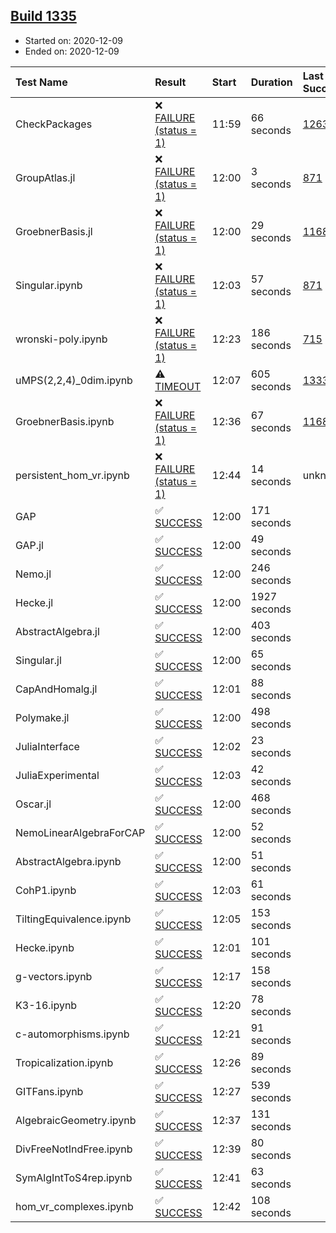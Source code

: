 ## [Build 1335](https://oscarci.mathematik.uni-kl.de/job/oscar-stable/1335/)

* Started on: 2020-12-09
* Ended on: 2020-12-09

| Test Name    | Result | Start | Duration | Last Success | First Failure |
|:-------------|:-------|:------|:---------|:-------------|:--------------|
| CheckPackages | ❌ [FAILURE (status = 1)](https://oscarci.mathematik.uni-kl.de/job/oscar-stable/1335/artifact/logs/build-1335/CheckPackages.log) | 11:59 | 66 seconds | [1263](https://oscarci.mathematik.uni-kl.de/job/oscar-stable/1263/) | [1264](https://oscarci.mathematik.uni-kl.de/job/oscar-stable/1264/) |
| GroupAtlas.jl | ❌ [FAILURE (status = 1)](https://oscarci.mathematik.uni-kl.de/job/oscar-stable/1335/artifact/logs/build-1335/GroupAtlas.jl.log) | 12:00 | 3 seconds | [871](https://oscarci.mathematik.uni-kl.de/job/oscar-stable/871/) | [872](https://oscarci.mathematik.uni-kl.de/job/oscar-stable/872/) |
| GroebnerBasis.jl | ❌ [FAILURE (status = 1)](https://oscarci.mathematik.uni-kl.de/job/oscar-stable/1335/artifact/logs/build-1335/GroebnerBasis.jl.log) | 12:00 | 29 seconds | [1168](https://oscarci.mathematik.uni-kl.de/job/oscar-stable/1168/) | [1169](https://oscarci.mathematik.uni-kl.de/job/oscar-stable/1169/) |
| Singular.ipynb | ❌ [FAILURE (status = 1)](https://oscarci.mathematik.uni-kl.de/job/oscar-stable/1335/artifact/logs/build-1335/Singular.ipynb.log) | 12:03 | 57 seconds | [871](https://oscarci.mathematik.uni-kl.de/job/oscar-stable/871/) | [872](https://oscarci.mathematik.uni-kl.de/job/oscar-stable/872/) |
| wronski-poly.ipynb | ❌ [FAILURE (status = 1)](https://oscarci.mathematik.uni-kl.de/job/oscar-stable/1335/artifact/logs/build-1335/wronski-poly.ipynb.log) | 12:23 | 186 seconds | [715](https://oscarci.mathematik.uni-kl.de/job/oscar-stable/715/) | [716](https://oscarci.mathematik.uni-kl.de/job/oscar-stable/716/) |
| uMPS(2,2,4)_0dim.ipynb | ⚠ [TIMEOUT](https://oscarci.mathematik.uni-kl.de/job/oscar-stable/1335/artifact/logs/build-1335/uMPS-2-2-4-_0dim.ipynb.log) | 12:07 | 605 seconds | [1333](https://oscarci.mathematik.uni-kl.de/job/oscar-stable/1333/) | [1334](https://oscarci.mathematik.uni-kl.de/job/oscar-stable/1334/) |
| GroebnerBasis.ipynb | ❌ [FAILURE (status = 1)](https://oscarci.mathematik.uni-kl.de/job/oscar-stable/1335/artifact/logs/build-1335/GroebnerBasis.ipynb.log) | 12:36 | 67 seconds | [1168](https://oscarci.mathematik.uni-kl.de/job/oscar-stable/1168/) | [1169](https://oscarci.mathematik.uni-kl.de/job/oscar-stable/1169/) |
| persistent_hom_vr.ipynb | ❌ [FAILURE (status = 1)](https://oscarci.mathematik.uni-kl.de/job/oscar-stable/1335/artifact/logs/build-1335/persistent_hom_vr.ipynb.log) | 12:44 | 14 seconds | unknown | unknown |
| GAP | ✅ [SUCCESS](https://oscarci.mathematik.uni-kl.de/job/oscar-stable/1335/artifact/logs/build-1335/GAP.log) | 12:00 | 171 seconds |  |  |
| GAP.jl | ✅ [SUCCESS](https://oscarci.mathematik.uni-kl.de/job/oscar-stable/1335/artifact/logs/build-1335/GAP.jl.log) | 12:00 | 49 seconds |  |  |
| Nemo.jl | ✅ [SUCCESS](https://oscarci.mathematik.uni-kl.de/job/oscar-stable/1335/artifact/logs/build-1335/Nemo.jl.log) | 12:00 | 246 seconds |  |  |
| Hecke.jl | ✅ [SUCCESS](https://oscarci.mathematik.uni-kl.de/job/oscar-stable/1335/artifact/logs/build-1335/Hecke.jl.log) | 12:00 | 1927 seconds |  |  |
| AbstractAlgebra.jl | ✅ [SUCCESS](https://oscarci.mathematik.uni-kl.de/job/oscar-stable/1335/artifact/logs/build-1335/AbstractAlgebra.jl.log) | 12:00 | 403 seconds |  |  |
| Singular.jl | ✅ [SUCCESS](https://oscarci.mathematik.uni-kl.de/job/oscar-stable/1335/artifact/logs/build-1335/Singular.jl.log) | 12:00 | 65 seconds |  |  |
| CapAndHomalg.jl | ✅ [SUCCESS](https://oscarci.mathematik.uni-kl.de/job/oscar-stable/1335/artifact/logs/build-1335/CapAndHomalg.jl.log) | 12:01 | 88 seconds |  |  |
| Polymake.jl | ✅ [SUCCESS](https://oscarci.mathematik.uni-kl.de/job/oscar-stable/1335/artifact/logs/build-1335/Polymake.jl.log) | 12:00 | 498 seconds |  |  |
| JuliaInterface | ✅ [SUCCESS](https://oscarci.mathematik.uni-kl.de/job/oscar-stable/1335/artifact/logs/build-1335/JuliaInterface.log) | 12:02 | 23 seconds |  |  |
| JuliaExperimental | ✅ [SUCCESS](https://oscarci.mathematik.uni-kl.de/job/oscar-stable/1335/artifact/logs/build-1335/JuliaExperimental.log) | 12:03 | 42 seconds |  |  |
| Oscar.jl | ✅ [SUCCESS](https://oscarci.mathematik.uni-kl.de/job/oscar-stable/1335/artifact/logs/build-1335/Oscar.jl.log) | 12:00 | 468 seconds |  |  |
| NemoLinearAlgebraForCAP | ✅ [SUCCESS](https://oscarci.mathematik.uni-kl.de/job/oscar-stable/1335/artifact/logs/build-1335/NemoLinearAlgebraForCAP.log) | 12:00 | 52 seconds |  |  |
| AbstractAlgebra.ipynb | ✅ [SUCCESS](https://oscarci.mathematik.uni-kl.de/job/oscar-stable/1335/artifact/logs/build-1335/AbstractAlgebra.ipynb.log) | 12:00 | 51 seconds |  |  |
| CohP1.ipynb | ✅ [SUCCESS](https://oscarci.mathematik.uni-kl.de/job/oscar-stable/1335/artifact/logs/build-1335/CohP1.ipynb.log) | 12:03 | 61 seconds |  |  |
| TiltingEquivalence.ipynb | ✅ [SUCCESS](https://oscarci.mathematik.uni-kl.de/job/oscar-stable/1335/artifact/logs/build-1335/TiltingEquivalence.ipynb.log) | 12:05 | 153 seconds |  |  |
| Hecke.ipynb | ✅ [SUCCESS](https://oscarci.mathematik.uni-kl.de/job/oscar-stable/1335/artifact/logs/build-1335/Hecke.ipynb.log) | 12:01 | 101 seconds |  |  |
| g-vectors.ipynb | ✅ [SUCCESS](https://oscarci.mathematik.uni-kl.de/job/oscar-stable/1335/artifact/logs/build-1335/g-vectors.ipynb.log) | 12:17 | 158 seconds |  |  |
| K3-16.ipynb | ✅ [SUCCESS](https://oscarci.mathematik.uni-kl.de/job/oscar-stable/1335/artifact/logs/build-1335/K3-16.ipynb.log) | 12:20 | 78 seconds |  |  |
| c-automorphisms.ipynb | ✅ [SUCCESS](https://oscarci.mathematik.uni-kl.de/job/oscar-stable/1335/artifact/logs/build-1335/c-automorphisms.ipynb.log) | 12:21 | 91 seconds |  |  |
| Tropicalization.ipynb | ✅ [SUCCESS](https://oscarci.mathematik.uni-kl.de/job/oscar-stable/1335/artifact/logs/build-1335/Tropicalization.ipynb.log) | 12:26 | 89 seconds |  |  |
| GITFans.ipynb | ✅ [SUCCESS](https://oscarci.mathematik.uni-kl.de/job/oscar-stable/1335/artifact/logs/build-1335/GITFans.ipynb.log) | 12:27 | 539 seconds |  |  |
| AlgebraicGeometry.ipynb | ✅ [SUCCESS](https://oscarci.mathematik.uni-kl.de/job/oscar-stable/1335/artifact/logs/build-1335/AlgebraicGeometry.ipynb.log) | 12:37 | 131 seconds |  |  |
| DivFreeNotIndFree.ipynb | ✅ [SUCCESS](https://oscarci.mathematik.uni-kl.de/job/oscar-stable/1335/artifact/logs/build-1335/DivFreeNotIndFree.ipynb.log) | 12:39 | 80 seconds |  |  |
| SymAlgIntToS4rep.ipynb | ✅ [SUCCESS](https://oscarci.mathematik.uni-kl.de/job/oscar-stable/1335/artifact/logs/build-1335/SymAlgIntToS4rep.ipynb.log) | 12:41 | 63 seconds |  |  |
| hom_vr_complexes.ipynb | ✅ [SUCCESS](https://oscarci.mathematik.uni-kl.de/job/oscar-stable/1335/artifact/logs/build-1335/hom_vr_complexes.ipynb.log) | 12:42 | 108 seconds |  |  |
